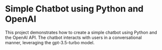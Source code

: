 # Simple Chatbot using Python and OpenAI
This project demonstrates how to create a simple chatbot using Python and the OpenAI API. The chatbot interacts with users in a conversational manner, leveraging the gpt-3.5-turbo model.
